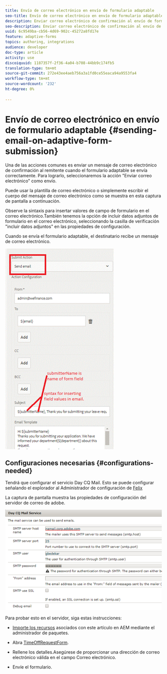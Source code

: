 ```yaml
---
title: Envío de correo electrónico en envío de formulario adaptable
seo-title: Envío de correo electrónico en envío de formulario adaptable
description: Enviar correo electrónico de confirmación al envío de formulario adaptable mediante el componente Enviar correo electrónico
seo-description: Enviar correo electrónico de confirmación al envío de formulario adaptable mediante el componente Enviar correo electrónico
uuid: 6c9549ba-cb56-4d69-902c-45272a8fd17e
feature: adaptive-forms
topics: authoring, integrations
audience: developer
doc-type: article
activity: use
discoiquuid: 1187357f-2f36-4a04-b708-44bb9c174fb5
translation-type: tm+mt
source-git-commit: 272e43ee4aeb756a3a1fd0ce55eaca94a9553fa4
workflow-type: tm+mt
source-wordcount: '232'
ht-degree: 0%

---
```



# Envío de correo electrónico en envío de formulario adaptable {#sending-email-on-adaptive-form-submission}

Una de las acciones comunes es enviar un mensaje de correo electrónico de confirmación al remitente cuando el formulario adaptable se envía correctamente. Para lograrlo, seleccionaremos la acción &quot;Enviar correo electrónico&quot; como envío.

Puede usar la plantilla de correo electrónico o simplemente escribir el cuerpo del mensaje de correo electrónico como se muestra en esta captura de pantalla a continuación.

Observe la sintaxis para insertar valores de campo de formulario en el correo electrónico.También tenemos la opción de incluir datos adjuntos de formulario en el correo electrónico, seleccionando la casilla de verificación &quot;incluir datos adjuntos&quot; en las propiedades de configuración.

Cuando se envía el formulario adaptable, el destinatario recibe un mensaje de correo electrónico.

![SendEmail](assets/sendemailaction.gif)

## Configuraciones necesarias {#configurations-needed}

Tendrá que configurar el servicio Day CQ Mail. Esto se puede configurar señalando el explorador al Administrador de configuración de [Felix](http://localhost:4502/system/console/configMgr)

La captura de pantalla muestra las propiedades de configuración del servidor de correo de adobe.

![mailservice](assets/mailservice.png)

Para probar esto en el servidor, siga estas instrucciones:

* [Importe los recursos](assets/timeoffrequest.zip) asociados con este artículo en AEM mediante el administrador de paquetes.

* Abra [TimeOffRequestForm](http://localhost:4502/content/dam/formsanddocuments/helpx/timeoffrequestform/jcr:content?wcmmode=disabled).

* Rellene los detalles.Asegúrese de proporcionar una dirección de correo electrónico válida en el campo Correo electrónico.

* Envíe el formulario.
